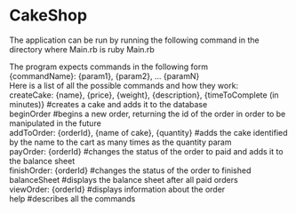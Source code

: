 # CakeShop

The application can be run by running the following command in the directory where Main.rb is
ruby Main.rb

The program expects commands in the following form  
{commandName}: {param1}, {param2}, ... {paramN}  
Here is a list of all the possible commands and how they work:  
createCake: {name}, {price}, {weight}, {description}, {timeToComplete (in minutes)} #creates a cake and adds it to the database  
beginOrder #begins a new order, returning the id of the order in order to be manipulated in the future  
addToOrder: {orderId}, {name of cake}, {quantity} #adds the cake identified by the name to the cart as many times as the quantity param  
payOrder: {orderId} #changes the status of the order to paid and adds it to the balance sheet  
finishOrder: {orderId} #changes the status of the order to finished  
balanceSheet #displays the balance sheet after all paid orders  
viewOrder: {orderId} #displays information about the order  
help #describes all the commands  

